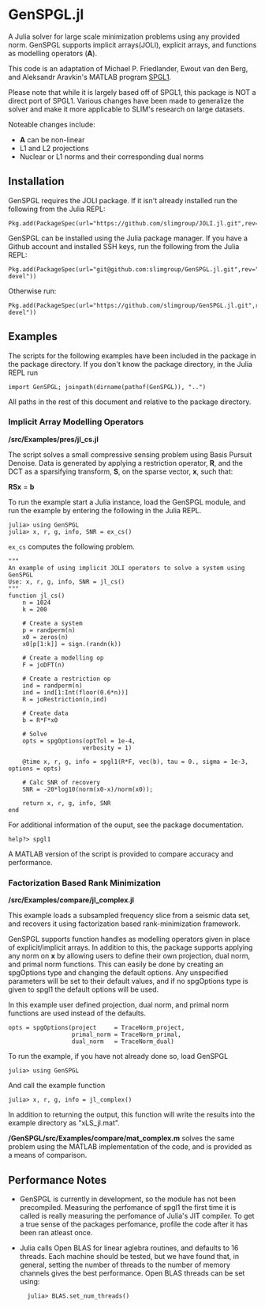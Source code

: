 # GenSPGL.jl

A Julia solver for large scale minimization problems using any provided norm.
GenSPGL supports implicit arrays(JOLI), explicit arrays, and functions as modelling
operators (**__A__**).

This code is an adaptation of Michael P. Friedlander, Ewout van den Berg, and
Aleksandr Aravkin's MATLAB program [SPGL1](http://www.cs.ubc.ca/~mpf/spgl1/).

Please note that while it is largely based off of SPGL1, this package is NOT a direct port of SPGL1. Various changes have been made to generalize the solver and make it more applicable to SLIM's research on large datasets. 

Noteable changes include: 
* **__A__** can be non-linear
* L1 and L2 projections
* Nuclear or L1 norms and their corresponding dual norms

## Installation

GenSPGL requires the JOLI package. If it isn't already installed run the following from the Julia REPL:

    Pkg.add(PackageSpec(url="https://github.com/slimgroup/JOLI.jl.git",rev="master"))

GenSPGL can be installed using the Julia package manager.
If you have a Github account and installed SSH keys, run the following from the Julia REPL:

    Pkg.add(PackageSpec(url="git@github.com:slimgroup/GenSPGL.jl.git",rev="v07-devel"))

Otherwise run: 

    Pkg.add(PackageSpec(url="https://github.com/slimgroup/GenSPGL.jl.git",rev="v07-devel"))

## Examples

The scripts for the following examples have been included in the package in the package directory. 
If you don't know the package directory, in the Julia REPL run

    import GenSPGL; joinpath(dirname(pathof(GenSPGL)), "..")

All paths in the rest of this document and relative to the package directory.

### Implicit Array Modelling Operators
**/src/Examples/pres/jl_cs.jl**

The script solves a small compressive sensing problem using Basis Pursuit Denoise. Data is generated by applying a restriction operator, **R**, and the DCT as a sparsifying transform, **S**, on the sparse vector, **x**, such that:

__RSx__ = __b__

To run the example start a Julia instance, load the GenSPGL module, and run the example by entering the following in the Julia REPL.

    julia> using GenSPGL
    julia> x, r, g, info, SNR = ex_cs()

`ex_cs` computes the following problem.

    """
    An example of using implicit JOLI operators to solve a system using GenSPGL
    Use: x, r, g, info, SNR = jl_cs()
    """
    function jl_cs()
        n = 1024
        k = 200

        # Create a system
        p = randperm(n)
        x0 = zeros(n)
        x0[p[1:k]] = sign.(randn(k))

        # Create a modelling op
        F = joDFT(n)
    
        # Create a restriction op
        ind = randperm(n)
        ind = ind[1:Int(floor(0.6*n))]
        R = joRestriction(n,ind)

        # Create data
        b = R*F*x0

        # Solve
        opts = spgOptions(optTol = 1e-4,
                         verbosity = 1)

        @time x, r, g, info = spgl1(R*F, vec(b), tau = 0., sigma = 1e-3, options = opts) 

        # Calc SNR of recovery
        SNR = -20*log10(norm(x0-x)/norm(x0));
   
        return x, r, g, info, SNR
    end
    
For additional information of the ouput, see the package documentation.

    help?> spgl1

A MATLAB version of the script is provided to compare accuracy and performance. 

### Factorization Based Rank Minimization 
**/src/Examples/compare/jl_complex.jl**

This example loads a subsampled frequency slice from a seismic data set, and recovers it using factorization based rank-minimization framework.

GenSPGL supports function handles as modelling operators given in place of explicit/implicit arrays. In addition to this, the package supports applying any norm on **x** by allowing users to define their own projection, dual norm, and primal norm functions. This can easily be done by creating an spgOptions type and changing the default options. Any unspecified parameters will be set to their default values, and if no spgOptions type is given to spgl1 the default options will be used. 

In this example user defined projection, dual norm, and primal norm functions are used instead of the defaults.

    opts = spgOptions(project     = TraceNorm_project,
                      primal_norm = TraceNorm_primal,
                      dual_norm   = TraceNorm_dual)



To run the example, if you have not already done so, load GenSPGL

    julia> using GenSPGL

And call the example function

    julia> x, r, g, info = jl_complex()
        
In addition to returning the output, this function will write the results into the example directory as "xLS_jl.mat". 
        
**/GenSPGL/src/Examples/compare/mat_complex.m** solves the same problem using the MATLAB implementation of the code, and is provided as a means of comparison. 
            
## Performance Notes

* GenSPGL is currently in development, so the module has not been precompiled. Measuring the perfomance of spgl1 the first time it is called is really measuring the perfomance of Julia's JIT compiler. To get a true sense of the packages perfomance, profile the code after it has been ran atleast once.

* Julia calls Open BLAS for linear aglebra routines, and defaults to 16 threads. Each machine should be tested, but we have found that, in general, setting the number of threads to the number of memory channels gives the best performance. Open BLAS threads can be set using:  

        julia> BLAS.set_num_threads()
                                                                                                
                                                                                                



